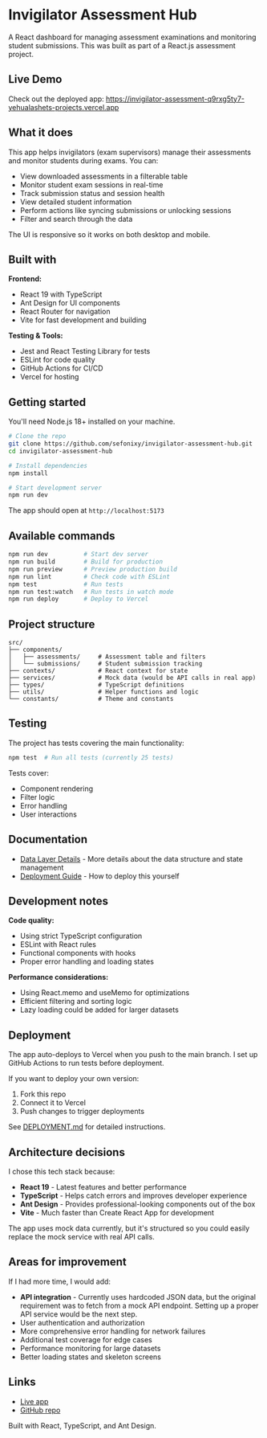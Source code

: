 # Invigilator Assessment Hub

A React dashboard for managing assessment examinations and monitoring student submissions. This was built as part of a React.js assessment project.

## Live Demo

Check out the deployed app: https://invigilator-assessment-q9rxg5ty7-yehualashets-projects.vercel.app

## What it does

This app helps invigilators (exam supervisors) manage their assessments and monitor students during exams. You can:

- View downloaded assessments in a filterable table
- Monitor student exam sessions in real-time  
- Track submission status and session health
- View detailed student information
- Perform actions like syncing submissions or unlocking sessions
- Filter and search through the data

The UI is responsive so it works on both desktop and mobile.

## Built with

**Frontend:**
- React 19 with TypeScript
- Ant Design for UI components
- React Router for navigation
- Vite for fast development and building

**Testing & Tools:**
- Jest and React Testing Library for tests
- ESLint for code quality
- GitHub Actions for CI/CD
- Vercel for hosting

## Getting started

You'll need Node.js 18+ installed on your machine.

```bash
# Clone the repo
git clone https://github.com/sefonixy/invigilator-assessment-hub.git
cd invigilator-assessment-hub

# Install dependencies
npm install

# Start development server
npm run dev
```

The app should open at `http://localhost:5173`

## Available commands

```bash
npm run dev          # Start dev server
npm run build        # Build for production  
npm run preview      # Preview production build
npm run lint         # Check code with ESLint
npm test             # Run tests
npm run test:watch   # Run tests in watch mode
npm run deploy       # Deploy to Vercel
```

## Project structure

```
src/
├── components/
│   ├── assessments/     # Assessment table and filters
│   └── submissions/     # Student submission tracking
├── contexts/            # React context for state
├── services/            # Mock data (would be API calls in real app)
├── types/               # TypeScript definitions
├── utils/               # Helper functions and logic
└── constants/           # Theme and constants
```

## Testing

The project has tests covering the main functionality:

```bash
npm test  # Run all tests (currently 25 tests)
```

Tests cover:
- Component rendering
- Filter logic
- Error handling
- User interactions

## Documentation

- [Data Layer Details](./docs/data-layer-readme.md) - More details about the data structure and state management
- [Deployment Guide](./DEPLOYMENT.md) - How to deploy this yourself

## Development notes

**Code quality:**
- Using strict TypeScript configuration
- ESLint with React rules
- Functional components with hooks
- Proper error handling and loading states

**Performance considerations:**
- Using React.memo and useMemo for optimizations
- Efficient filtering and sorting logic
- Lazy loading could be added for larger datasets

## Deployment

The app auto-deploys to Vercel when you push to the main branch. I set up GitHub Actions to run tests before deployment.

If you want to deploy your own version:
1. Fork this repo
2. Connect it to Vercel
3. Push changes to trigger deployments

See [DEPLOYMENT.md](./DEPLOYMENT.md) for detailed instructions.

## Architecture decisions

I chose this tech stack because:
- **React 19** - Latest features and better performance
- **TypeScript** - Helps catch errors and improves developer experience  
- **Ant Design** - Provides professional-looking components out of the box
- **Vite** - Much faster than Create React App for development

The app uses mock data currently, but it's structured so you could easily replace the mock service with real API calls.

## Areas for improvement

If I had more time, I would add:
- **API integration** - Currently uses hardcoded JSON data, but the original requirement was to fetch from a mock API endpoint. Setting up a proper API service would be the next step.
- User authentication and authorization  
- More comprehensive error handling for network failures
- Additional test coverage for edge cases
- Performance monitoring for large datasets
- Better loading states and skeleton screens

## Links

- [Live app](https://invigilator-assessment-q9rxg5ty7-yehualashets-projects.vercel.app)
- [GitHub repo](https://github.com/sefonixy/invigilator-assessment-hub)

Built with React, TypeScript, and Ant Design.
